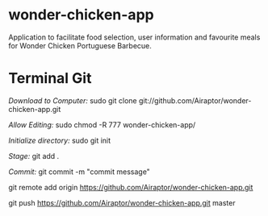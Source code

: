 # wonder-chicken-app
Application to facilitate food selection, user information and favourite meals for Wonder Chicken Portuguese Barbecue.

# Terminal Git
*Download to Computer:* sudo git clone git://github.com/Airaptor/wonder-chicken-app.git

*Allow Editing:* sudo chmod -R 777 wonder-chicken-app/

*Initialize directory:* sudo git init

*Stage:* git add .

*Commit:* git commit -m "commit message"

git remote add origin https://github.com/Airaptor/wonder-chicken-app.git

git push https://github.com/Airaptor/wonder-chicken-app.git master

